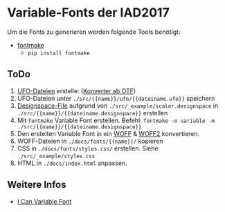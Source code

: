 # Variable-Fonts der IAD2017

Um die Fonts zu generieren werden folgende Tools benötigt:

* [fontmake](https://github.com/googlei18n/fontmake)
  * `pip install fontmake`

## ToDo
1. [UFO-Dateien](http://unifiedfontobject.org/) erstelle: ([Konverter ab OTF](https://everythingfonts.com/otf-to-ufo))
2. UFO-Dateien unter `./src/{{name}}/ufo/{{dateiname.ufo}}` speichern
3. [Designspace-File](https://github.com/LettError/designSpaceDocument) aufgrund von `./src/_example/scaler.designspace` in `./src/{{name}}/{{dateiname.designspace}}` erstellen
4. Mit `fontmake` Variable Font erstellen. Befehl: `fontmake -o variable -m ./src/{{name}}/{{dateiname.designspace}}`
5. Den erstelten Variable Font in ein [WOFF](https://everythingfonts.com/ttf-to-woff) & [WOFF2](https://everythingfonts.com/ttf-to-woff2) konvertieren.
6. WOFF-Dateien in `./docs/fonts/{{name}}/` kopieren
7. CSS in `./docs/fonts/styles.css/` erstellen. Siehe `./src/_example/styles.css`
8. HTML in `./docs/index.html` anpassen.

## Weitere Infos
* [I Can Variable Font](https://github.com/scribbletone/i-can-variable-font)

